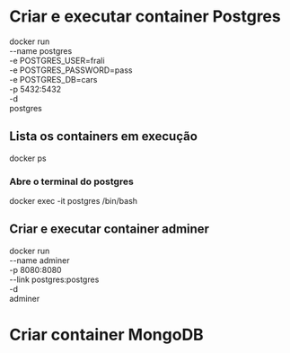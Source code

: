 # Criar e executar container Postgres
docker run \
    --name  postgres \
    -e POSTGRES_USER=frali \
    -e POSTGRES_PASSWORD=pass \
    -e POSTGRES_DB=cars \
    -p 5432:5432 \
    -d \
    postgres

## Lista os containers em execução
docker ps

### Abre o terminal do postgres
docker exec -it postgres /bin/bash

## Criar e executar container adminer
docker run \
    --name adminer \
    -p 8080:8080 \
    --link postgres:postgres \
    -d \
    adminer

# Criar container MongoDB
